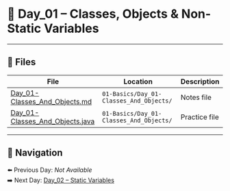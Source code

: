 # 📑 Day_01 – Classes, Objects & Non-Static Variables

---

## 📂 Files
| File | Location | Description |
|------|----------|-------------|
| [Day_01-Classes_And_Objects.md](./Day_01-Classes_And_Objects.md) | `01-Basics/Day_01-Classes_And_Objects/` | Notes file |
| [Day_01-Classes_And_Objects.java](./Day_01-Classes_And_Objects.java) | `01-Basics/Day_01-Classes_And_Objects/` | Practice file |

---

## 🔗 Navigation
⬅️ Previous Day: *Not Available*  
➡️ Next Day: [Day_02 – Static Variables](../Day_02-Static_Variables/Day_02-Static_Variables.md)
